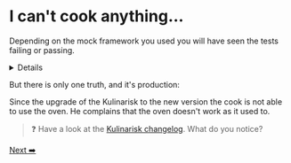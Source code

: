 # I can't cook anything...

Depending on the mock framework you used you will have seen the tests failing or passing.

<details>
  <summary>Details</summary>
    Prophecy triggers an error when we try to stub a method that doesn't exist on the original object. Mockery doesn't.
    I haven't tested it with Phpunit mock framework. If you do, let me know!
</details>

But there is only one truth, and it's production:

Since the upgrade of the Kulinarisk to the new version the cook is not able to use the oven. He complains that the oven doesn't work as it used to.

> ❓️ Have a look at the [Kulinarisk changelog](./../vendor/akei/kulinarisk/Upgrade.md). What do you notice?

[Next ➡️](./fix-production.md)